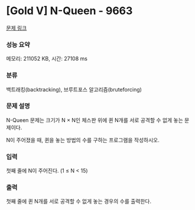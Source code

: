 # [Gold V] N-Queen - 9663 

[문제 링크](https://www.acmicpc.net/problem/9663) 

### 성능 요약

메모리: 211052 KB, 시간: 27108 ms

### 분류

백트래킹(backtracking), 브루트포스 알고리즘(bruteforcing)

### 문제 설명

N-Queen 문제는 크기가 N × N인 체스판 위에 퀸 N개를 서로 공격할 수 없게 놓는 문제이다.

N이 주어졌을 때, 퀸을 놓는 방법의 수를 구하는 프로그램을 작성하시오.
### 입력 

 첫째 줄에 N이 주어진다. (1 ≤ N < 15)
### 출력 

 첫째 줄에 퀸 N개를 서로 공격할 수 없게 놓는 경우의 수를 출력한다.


